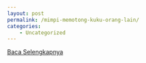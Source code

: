 ```yaml
---
layout: post
permalink: /mimpi-memotong-kuku-orang-lain/
categories:
    - Uncategorized
---
```


[Baca Selengkapnya](/06)